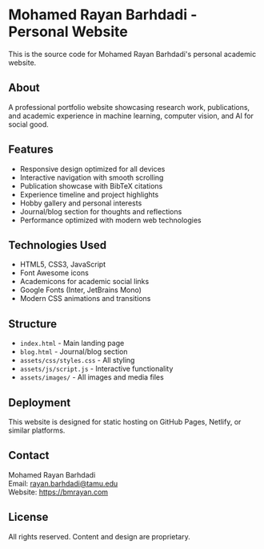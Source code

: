 # Mohamed Rayan Barhdadi - Personal Website

This is the source code for Mohamed Rayan Barhdadi's personal academic website.

## About

A professional portfolio website showcasing research work, publications, and academic experience in machine learning, computer vision, and AI for social good.

## Features

- Responsive design optimized for all devices
- Interactive navigation with smooth scrolling
- Publication showcase with BibTeX citations
- Experience timeline and project highlights
- Hobby gallery and personal interests
- Journal/blog section for thoughts and reflections
- Performance optimized with modern web technologies

## Technologies Used

- HTML5, CSS3, JavaScript
- Font Awesome icons
- Academicons for academic social links
- Google Fonts (Inter, JetBrains Mono)
- Modern CSS animations and transitions

## Structure

- `index.html` - Main landing page
- `blog.html` - Journal/blog section
- `assets/css/styles.css` - All styling
- `assets/js/script.js` - Interactive functionality
- `assets/images/` - All images and media files

## Deployment

This website is designed for static hosting on GitHub Pages, Netlify, or similar platforms.

## Contact

Mohamed Rayan Barhdadi  
Email: rayan.barhdadi@tamu.edu  
Website: https://bmrayan.com

## License

All rights reserved. Content and design are proprietary.